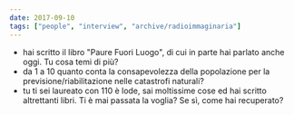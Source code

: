```yaml
---
date: 2017-09-10
tags: ["people", "interview", "archive/radioimmaginaria"]
---
```

- hai scritto il libro "Paure Fuori Luogo", di cui in parte hai parlato anche oggi. Tu cosa temi di più?
- da 1 a 10 quanto conta la consapevolezza della popolazione per la previsione/riabilitazione nelle catastrofi naturali?
- tu ti sei laureato con 110 è lode, sai moltissime cose ed hai scritto altrettanti libri. Ti è mai passata la voglia? Se sì, come hai recuperato?
